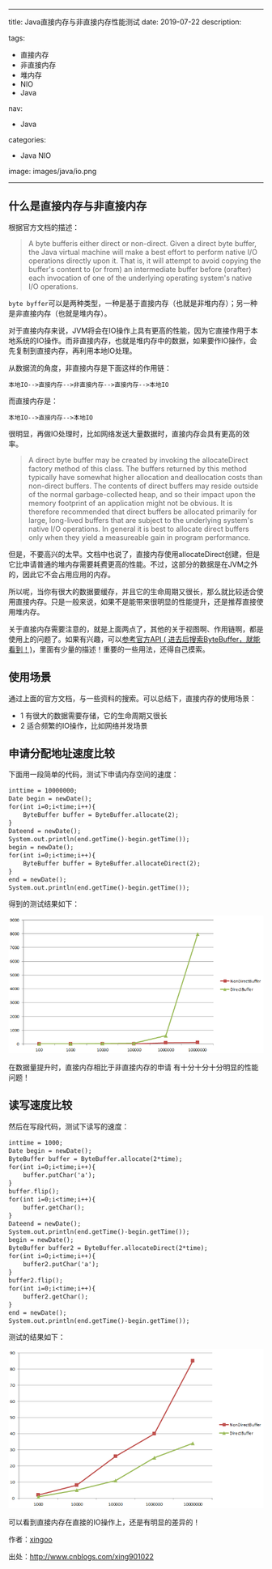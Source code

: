 ----
title: Java直接内存与非直接内存性能测试
date: 2019-07-22
description: 

tags:
- 直接内存
- 非直接内存
- 堆内存
- NIO
- Java

nav:
- Java

categories:
- Java NIO

image: images/java/io.png

----
## 什么是直接内存与非直接内存

根据官方文档的描述：

>A byte bufferis either direct or non-direct. Given a direct byte buffer, the Java virtual machine will make a best effort to perform native I/O operations directly upon it. That is, it will attempt to avoid copying the buffer's content to (or from) an intermediate buffer before (orafter) each invocation of one of the underlying operating system's native I/O operations.

`byte byffer`可以是两种类型，一种是基于直接内存（也就是非堆内存）；另一种是非直接内存（也就是堆内存）。

对于直接内存来说，JVM将会在IO操作上具有更高的性能，因为它直接作用于本地系统的IO操作。而非直接内存，也就是堆内存中的数据，如果要作IO操作，会先复制到直接内存，再利用本地IO处理。

从数据流的角度，非直接内存是下面这样的作用链：

```
本地IO-->直接内存-->非直接内存-->直接内存-->本地IO
```

而直接内存是：

```
本地IO-->直接内存-->本地IO
```

很明显，再做IO处理时，比如网络发送大量数据时，直接内存会具有更高的效率。

>A direct byte buffer may be created by invoking the allocateDirect factory method of this class. The buffers returned by this method typically have somewhat higher allocation and deallocation costs than non-direct buffers. The contents of direct buffers may reside outside of the normal garbage-collected heap, and so their impact upon the memory footprint of an application might not be obvious. It is therefore recommended that direct buffers be allocated primarily for large, long-lived buffers that are subject to the underlying system's native I/O operations. In general it is best to allocate direct buffers only when they yield a measureable gain in program performance.

但是，不要高兴的太早。文档中也说了，直接内存使用allocateDirect创建，但是它比申请普通的堆内存需要耗费更高的性能。不过，这部分的数据是在JVM之外的，因此它不会占用应用的内存。

所以呢，当你有很大的数据要缓存，并且它的生命周期又很长，那么就比较适合使用直接内存。只是一般来说，如果不是能带来很明显的性能提升，还是推荐直接使用堆内存。

关于直接内存需要注意的，就是上面两点了，其他的关于视图啊、作用链啊，都是使用上的问题了。如果有兴趣，可以[参考官方API ( 进去后搜索ByteBuffer，就能看到！)](http://docs.oracle.com/javase/8/docs/api/)，里面有少量的描述！重要的一些用法，还得自己摸索。

## 使用场景

通过上面的官方文档，与一些资料的搜索。可以总结下，直接内存的使用场景：

- 1 有很大的数据需要存储，它的生命周期又很长
- 2 适合频繁的IO操作，比如网络并发场景

## 申请分配地址速度比较

下面用一段简单的代码，测试下申请内存空间的速度：

```
inttime = 10000000;
Date begin = newDate();
for(int i=0;i<time;i++){
    ByteBuffer buffer = ByteBuffer.allocate(2);
}
Dateend = newDate();
System.out.println(end.getTime()-begin.getTime());
begin = newDate();
for(int i=0;i<time;i++){
    ByteBuffer buffer = ByteBuffer.allocateDirect(2);
}
end = newDate();
System.out.println(end.getTime()-begin.getTime());
```

得到的测试结果如下：

![](./2019-07-22_java_nio_Java直接内存与非直接内存性能测试/1.png)

在数据量提升时，直接内存相比于非直接内存的申请 有十分十分十分明显的性能问题！

## 读写速度比较

然后在写段代码，测试下读写的速度：

```
inttime = 1000;
Date begin = newDate();
ByteBuffer buffer = ByteBuffer.allocate(2*time);
for(int i=0;i<time;i++){
    buffer.putChar('a');
}
buffer.flip();
for(int i=0;i<time;i++){
    buffer.getChar();
}
Dateend = newDate();
System.out.println(end.getTime()-begin.getTime());
begin = newDate();
ByteBuffer buffer2 = ByteBuffer.allocateDirect(2*time);
for(int i=0;i<time;i++){
    buffer2.putChar('a');
}
buffer2.flip();
for(int i=0;i<time;i++){
    buffer2.getChar();
}
end = newDate();
System.out.println(end.getTime()-begin.getTime());
```

测试的结果如下：

![](./2019-07-22_java_nio_Java直接内存与非直接内存性能测试/2.png)

可以看到直接内存在直接的IO操作上，还是有明显的差异的！

  作者：[xingoo](http://www.cnblogs.com/xing901022)

  出处：http://www.cnblogs.com/xing901022